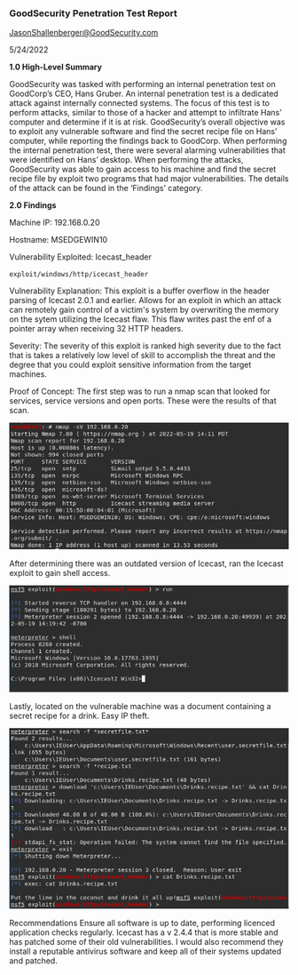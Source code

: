   
### GoodSecurity Penetration Test Report ###

JasonShallenberger@GoodSecurity.com

5/24/2022

**1.0 High-Level Summary**

GoodSecurity was tasked with performing an internal penetration test on GoodCorp’s CEO, Hans Gruber. An internal penetration test is a dedicated attack against internally connected systems. The focus of this test is to perform attacks, similar to those of a hacker and attempt to infiltrate Hans’ computer and determine if it is at risk. GoodSecurity’s overall objective was to exploit any vulnerable software and find the secret recipe file on Hans’ computer, while reporting the findings back to GoodCorp.
When performing the internal penetration test, there were several alarming vulnerabilities that were
identified on Hans’ desktop. When performing the attacks, GoodSecurity was able to gain access to his machine and find the secret recipe file by exploit two programs that had major vulnerabilities. The details of the attack can be found in the ‘Findings’ category.

**2.0 Findings** 

Machine IP: 192.168.0.20

Hostname: MSEDGEWIN10

Vulnerability Exploited: Icecast_header
``` 
exploit/windows/http/icecast_header 
```

Vulnerability Explanation:
This exploit is a buffer overflow in the header parsing of Icecast 2.0.1 and earlier. Allows for an exploit in which an attack can remotely gain control of a victim's system by overwriting the memory on the sytem utilizing the Icecast flaw. This flaw writes past the enf of a pointer array when receiving 32 HTTP headers.

Severity:
The severity of this exploit is ranked high severity due to the fact that is takes a relatively low level of skill to accomplish the threat and the degree that you could exploit sensitive information from the target machines.  

Proof of Concept:
The first step was to run a nmap scan that looked for services, service versions and open ports. These were the results of that scan. 

![nmap](images/nmap.png)
 
After determining there was an outdated version of Icecast, ran the Icecast exploit to gain shell access.

![shell](images/shell.png)
 
Lastly, located on the vulnerable machine was a document containing a secret recipe for a drink. Easy IP theft.

 ![drinks](images/drinks_recipe.png)
 
Recommendations
Ensure all software is up to date, performing licenced application checks regularly. 
Icecast has a v 2.4.4 that is more stable and has patched some of their old vulnerabilities. I would also recommend they install a reputable antivirus software and keep all of their systems updated and patched. 


